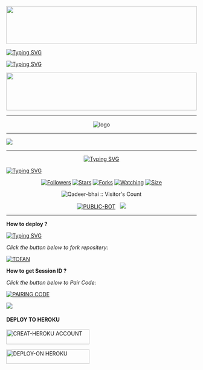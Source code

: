 
<p align='center'>
    </p>
<img src="https://i.imgur.com/dBaSKWF.gif" height="100" width="100%">


<a href="https://git.io/typing-svg"><img src="https://readme-typing-svg.demolab.com?font=Black+Ops+One&size=100&pause=1000&color=1BAFBAFF&center=true&width=1000&height=200&lines=TOFAN-+MD+BOT;Qadeer+Khan" alt="Typing SVG" /></a>
  </p>



<a href="https://git.io/typing-svg"><img src="https://readme-typing-svg.demolab.com?font=Black+Ops+One&size=50&pause=1000&color=DAA520&center=true&width=910&height=100&lines=hello👋+friend+welcome✊;🫂KEEP+USING+TOFAN+MD" alt="Typing SVG" /></a>
  </p>



<p align='center'>
    </p>
<img src="https://i.imgur.com/dBaSKWF.gif" height="100" width="100%">

___
<p align="center"
   
![logo](https://qu.ax/NfJZk.jpg)

---
<a href="https://git.io/typing-svg">
    <img src="https://readme-typing-svg.herokuapp.com?color=FF1043&lines=**😘WELCOME+TO+MY+REPOSITERY😘**!;❤❤TOFAN+MD+Thanks+for+visiting❤❤!;**🥰🥰QADEER+KHAN+KULACHI🥰🥰**!"/>
</a>

___

<p align="center"> 
  <p align="center">
  <a href="https://git.io/typing-svg"><img src="https://readme-typing-svg.demolab.com?font=Bungee+Shade&size=25&pause=1000&background=FF000000&width=435&lines=THIS+IS+TOFAN+MD ❤️+;TOFAN-+MD 🎉;CREATED+𝗕Y+QADEER-KHAN ✔️" alt="Typing SVG" /></a>
  </p>



[![Typing SVG](https://readme-typing-svg.herokuapp.com?font=Rockstar-ExtraBold&size=30&pause=1000&color=0000FF&center=true&vCenter=true&width=815&height=60&lines=▇+▇+▇+▇+▇+▇+▇)](https://git.io/typing-svg)
<br>
<p align="center"
  <a href="https://github.com/Qadeer-bhai/TOFAN-MD">
    
  
</p> 

 <p align="center">
<a href="https://github.com/Qadeer-bhai/followers"><img title="Followers" src="https://img.shields.io/github/followers/Qadeer-bhai?color=purple&style=flat-square"></a>
<a href="https://github.com/Qadeer-bhai/TOFAN-MD/stargazers/"><img title="Stars" src="https://img.shields.io/github/stars/Qadeer-bhai/TOFAN-MD?color=blue&style=flat-square"></a>
<a href="https://github.com/Qadeer-bhai/TOFAN-MD/network/members"><img title="Forks" src="https://img.shields.io/github/forks/Qadeer-bhai/TOFAN-MD?color=blue&style=flat-square"></a>
<a href="https://github.com/Qadeer-bhai/TOFAN-MD/watchers"><img title="Watching" src="https://img.shields.io/github/watchers/Qadeer-bhai/TOFAN-MD?label=Watchers&color=blue&style=flat-square"></a>
<a href="https://github.com/Qadeer-bhai/TOFAN-MD/"><img title="Size" src="https://img.shields.io/github/repo-size/Qadeer-bhai/TOFAN-MD?style=flat-square&color=green"></a>
<p align="center"><img src="https://profile-counter.glitch.me/{TOFAN-MD}/count.svg" alt="Qadeer-bhai :: Visitor's Count" old_src="https://profile-counter.glitch.me/{Qadeer-bhai}/count.svg" /></p>
<p align="center">
<a href="https://github.com/Qadeer-bhai/TOFAN-MD"><img title="PUBLIC-BOT" src="https://img.shields.io/static/v1?label=Language&message=English&style=flat-square&color=darkpink"></a> &nbsp;
  <img src="https://komarev.com/ghpvc/?username=TOFAN-MD&label=VIEWS&style=flat-square&color=blue" />
</a>

___


  


**How to deploy ?**

 [![Typing SVG](https://readme-typing-svg.herokuapp.com?font=monospace-ExtraBold&color=blue&lines=𝗙𝗢𝗥𝗞+𝗔𝗡𝗗+𝗦𝗧𝗔𝗥+⭐+𝗥𝗘𝗣𝗢+⤵️)](https://git.io/typing-svg)

*_Click the button below to fork repositery:_*

  <a href="https://github.com/Qadeer-bhai/TOFAN-MD/fork"><img title="TOFAN" src="https://img.shields.io/badge/FORK-TOFAN-MDh?color=darkblue&style=for-the-badge&logo=stackshare"></a>


**How to get Session ID ?**


*_Click the button below to Pair Code:_*

  <a href="https://latest-longsession-5ab0b3b0a556.herokuapp.com/"><img title="PAIRING CODE" src="https://img.shields.io/badge/PAIR CODE-TOFAN-MDh?color=darkblue&style=for-the-badge&logo=stackshare"></a>
  

<a><img src='https://i.imgur.com/LyHic3i.gif'/>

   




#### DEPLOY TO HEROKU 

<a href="https://signup.heroku.com"><img title="CREAT-HEROKU ACCOUNT" src="https://img.shields.io/badge/CREAT-HEROKU ACCOUNT-h?color=blue&style=for-the-badge&logo=nike" width="220" height="38.45"/></a></p>

<a href="https://dashboard.heroku.com/new?template=https://github.com/Qadeer-bhai/TOFAN-MD"><img title="DEPLOY-ON HEROKU" src="https://img.shields.io/badge/DEPLOY-ON HEROKU-h?color=blue&style=for-the-badge&logo=nike" width="220" height="38.45"/></a></p>


